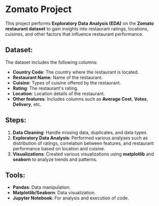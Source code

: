 # Zomato Project

This project performs **Exploratory Data Analysis (EDA)** on the **Zomato restaurant dataset** to gain insights into restaurant ratings, locations, cuisines, and other factors that influence restaurant performance.

## Dataset:
The dataset includes the following columns:
- **Country Code**: The country where the restaurant is located.
- **Restaurant Name**: Name of the restaurant.
- **Cuisine**: Types of cuisine offered by the restaurant.
- **Rating**: The restaurant's rating.
- **Location**: Location details of the restaurant.
- **Other features**: Includes columns such as **Average Cost**, **Votes**, **Delivery**, etc.

## Steps:
1. **Data Cleaning**: Handle missing data, duplicates, and data types.
2. **Exploratory Data Analysis**: Performed various analyses such as distribution of ratings, correlation between features, and restaurant performance based on location and cuisine.
3. **Visualizations**: Created various visualizations using **matplotlib** and **seaborn** to analyze trends and patterns.

## Tools:
- **Pandas**: Data manipulation.
- **Matplotlib/Seaborn**: Data visualization.
- **Jupyter Notebook**: For analysis and execution of code.

